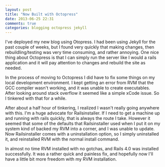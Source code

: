 ```yaml
---
layout: post
title: "Now Built with Octopress"
date: 2013-06-25 22:31
comments: true
categories: blogging octopress jekyll
---
```

I've deployed my new blog using Otopress. I had been using Jekyll for the past couple of weeks, but I found very quickly that making changes, then rebuildling/testing was very time consuming, and rather annoying. One nice thing about Octopress is that I can simply run the server like I would a rails application and it will pay attention to changes and rebuild the site as needed.
<!--more-->
In the process of moving to Octopress I did have to fix some things on my local development environment. I kept getting an error from RVM that the GCC compiler wasn't working, and it was unable to create executables. After looking around stack overflow it seemed like a simple xCode issue. So I tinkered with that for a while.

After about a half hour of tinkering, I realized I wasn't really going anywhere with this. I'm a huge advocate for Railsinstaller. If I need to get a machine up and running with rails quickly, that is always the route I take. However it seemed that some of the defaults that Railsinstaller used when I put it on my system kind of backed my RVM into a corner, and I was unable to update. Now Railsinstaller comes with a uninstallation option, so I simply uninstalled it, and reinstalled RVM with the normal install command. 

In almost no time RVM installed with no gotchas, and Rails 4.0 was installed successfully. It was a rather quick and painless fix, and hopefully now I'll have a little bit more freedom with my RVM installation.